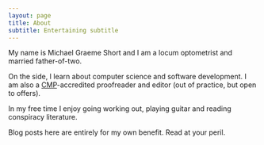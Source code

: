 ```yaml
---
layout: page
title: About
subtitle: Entertaining subtitle
---
```


My name is Michael Graeme Short and I am a locum optometrist and married father-of-two.

On the side, I learn about computer science and software development. I am also a [CMP](https://collegeofmediaandpublishing.co.uk/)-accredited proofreader and editor (out of practice, but open to offers).

In my free time I enjoy going working out, playing guitar and reading conspiracy literature.

Blog posts here are entirely for my own benefit. Read at your peril.